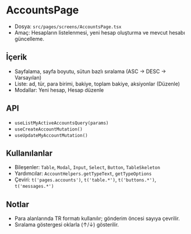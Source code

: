# AccountsPage

- Dosya: `src/pages/screens/AccountsPage.tsx`
- Amaç: Hesapların listelenmesi, yeni hesap oluşturma ve mevcut hesabı güncelleme.

## İçerik
- Sayfalama, sayfa boyutu, sütun bazlı sıralama (ASC → DESC → Varsayılan)
- Liste: ad, tür, para birimi, bakiye, toplam bakiye, aksiyonlar (Düzenle)
- Modallar: Yeni hesap, Hesap düzenle

## API
- `useListMyActiveAccountsQuery(params)`
- `useCreateAccountMutation()`
- `useUpdateMyAccountMutation()`

## Kullanılanlar
- Bileşenler: `Table`, `Modal`, `Input`, `Select`, `Button`, `TableSkeleton`
- Yardımcılar: `AccountHelpers.getTypeText`, `getTypeOptions`
- Çeviri: `t('pages.accounts')`, `t('table.*')`, `t('buttons.*')`, `t('messages.*')`

## Notlar
- Para alanlarında TR formatı kullanılır; gönderim öncesi sayıya çevrilir.
- Sıralama göstergesi oklarla (↑/↓) gösterilir.
